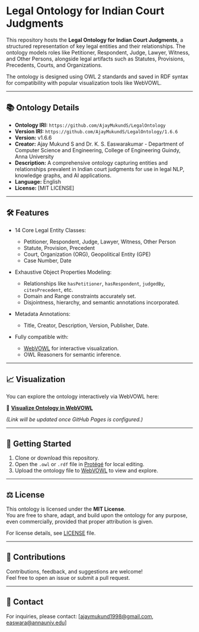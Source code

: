 # Legal Ontology for Indian Court Judgments

This repository hosts the **Legal Ontology for Indian Court Judgments**, a structured representation of key legal entities and their relationships. The ontology models roles like Petitioner, Respondent, Judge, Lawyer, Witness, and Other Persons, alongside legal artifacts such as Statutes, Provisions, Precedents, Courts, and Organizations.

The ontology is designed using OWL 2 standards and saved in RDF syntax for compatibility with popular visualization tools like WebVOWL.

---

## 📚 Ontology Details

- **Ontology IRI:** `https://github.com/AjayMukundS/LegalOntology`
- **Version IRI:** `https://github.com/AjayMukundS/LegalOntology/1.6.6`
- **Version:** v1.6.6
- **Creator:** Ajay Mukund S and Dr. K. S. Easwarakumar - Department of Computer Science and Engineering, College of Engineering Guindy, Anna University
- **Description:** A comprehensive ontology capturing entities and relationships prevalent in Indian court judgments for use in legal NLP, knowledge graphs, and AI applications.
- **Language:** English
- **License:** [MIT LICENSE]

---

## 🛠 Features

- 14 Core Legal Entity Classes:
  - Petitioner, Respondent, Judge, Lawyer, Witness, Other Person
  - Statute, Provision, Precedent
  - Court, Organization (ORG), Geopolitical Entity (GPE)
  - Case Number, Date

- Exhaustive Object Properties Modeling:
  - Relationships like `hasPetitioner`, `hasRespondent`, `judgedBy`, `citesPrecedent`, etc.
  - Domain and Range constraints accurately set.
  - Disjointness, hierarchy, and semantic annotations incorporated.

- Metadata Annotations:
  - Title, Creator, Description, Version, Publisher, Date.

- Fully compatible with:
  - [WebVOWL](https://vowl.visualdataweb.org/webvowl.html) for interactive visualization.
  - OWL Reasoners for semantic inference.

---

## 📈 Visualization

You can explore the ontology interactively via WebVOWL here:

🔗 **[Visualize Ontology in WebVOWL](#)**

*(Link will be updated once GitHub Pages is configured.)*

---

## 🚀 Getting Started

1. Clone or download this repository.
2. Open the `.owl` or `.rdf` file in [Protégé](https://protege.stanford.edu/) for local editing.
3. Upload the ontology file to [WebVOWL](https://vowl.visualdataweb.org/webvowl.html) to view and explore.

---

## ⚖️ License

This ontology is licensed under the **MIT License**.  
You are free to share, adapt, and build upon the ontology for any purpose, even commercially, provided that proper attribution is given.

For license details, see [LICENSE](LICENSE) file.

---

## 🤝 Contributions

Contributions, feedback, and suggestions are welcome!  
Feel free to open an issue or submit a pull request.

---

## 📧 Contact

For inquiries, please contact: [ajaymukund1998@gmail.com, easwara@annauniv.edu]
